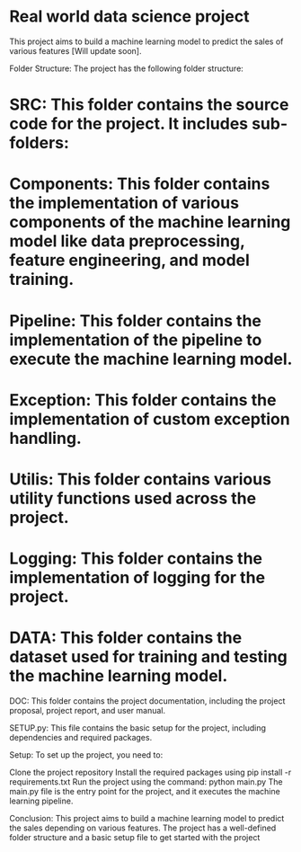 # Real world data science project
This project aims to build a machine learning model to predict the sales of various features [Will update soon].

Folder Structure:
The project has the following folder structure:

# SRC: This folder contains the source code for the project. It includes sub-folders:

# Components: This folder contains the implementation of various components of the machine learning model like data preprocessing, feature engineering, and model training.
# Pipeline: This folder contains the implementation of the pipeline to execute the machine learning model.
# Exception: This folder contains the implementation of custom exception handling.
# Utilis: This folder contains various utility functions used across the project.
# Logging: This folder contains the implementation of logging for the project.
# DATA: This folder contains the dataset used for training and testing the machine learning model.

DOC: This folder contains the project documentation, including the project proposal, project report, and user manual.

SETUP.py: This file contains the basic setup for the project, including dependencies and required packages.

Setup:
To set up the project, you need to:

Clone the project repository
Install the required packages using pip install -r requirements.txt
Run the project using the command: python main.py
The main.py file is the entry point for the project, and it executes the machine learning pipeline.

Conclusion:
This project aims to build a machine learning model to predict the sales depending on various features. The project has a well-defined folder structure and a basic setup file to get started with the project

